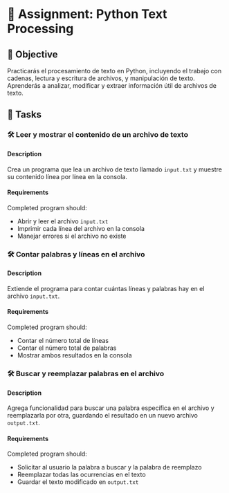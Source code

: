 # 📘 Assignment: Python Text Processing

## 🎯 Objective

Practicarás el procesamiento de texto en Python, incluyendo el trabajo con cadenas, lectura y escritura de archivos, y manipulación de texto. Aprenderás a analizar, modificar y extraer información útil de archivos de texto.

## 📝 Tasks

### 🛠️ Leer y mostrar el contenido de un archivo de texto

#### Description
Crea un programa que lea un archivo de texto llamado `input.txt` y muestre su contenido línea por línea en la consola.

#### Requirements
Completed program should:

- Abrir y leer el archivo `input.txt`
- Imprimir cada línea del archivo en la consola
- Manejar errores si el archivo no existe


### 🛠️ Contar palabras y líneas en el archivo

#### Description
Extiende el programa para contar cuántas líneas y palabras hay en el archivo `input.txt`.

#### Requirements
Completed program should:

- Contar el número total de líneas
- Contar el número total de palabras
- Mostrar ambos resultados en la consola


### 🛠️ Buscar y reemplazar palabras en el archivo

#### Description
Agrega funcionalidad para buscar una palabra específica en el archivo y reemplazarla por otra, guardando el resultado en un nuevo archivo `output.txt`.

#### Requirements
Completed program should:

- Solicitar al usuario la palabra a buscar y la palabra de reemplazo
- Reemplazar todas las ocurrencias en el texto
- Guardar el texto modificado en `output.txt`
